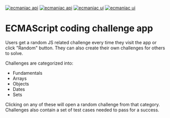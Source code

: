 [![ecmaniac api](https://nodejs.org/static/images/logo.svg)](https://github.com/dmiljkoviclevi9/ecmaniac/tree/main/app/api)
[![ecmaniac api](https://expressjs.com/images/express-facebook-share.png)](https://github.com/dmiljkoviclevi9/ecmaniac/tree/main/app/api)
[![ecmaniac ui](https://upload.wikimedia.org/wikipedia/commons/thumb/a/a7/React-icon.svg/1200px-React-icon.svg.png)](https://github.com/dmiljkoviclevi9/ecmaniac/tree/main/app/ui)
[![ecmaniac ui](https://upload.wikimedia.org/wikipedia/commons/8/8e/Nextjs-logo.svg)](https://github.com/dmiljkoviclevi9/ecmaniac/tree/main/app/ui)


# ECMAScript coding challenge app

Users get a random JS related challenge every time they visit the app or click "Random" button. They can also create their own challenges for others to solve. 

Challenges are categorized into:
- Fundamentals
- Arrays
- Objects
- Dates
- Sets

Clicking on any of these will open a random challenge from that category. Challenges also contain a set of test cases needed to pass for a success.
